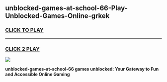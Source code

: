 
## unblocked-games-at-school-66-Play-Unblocked-Games-Online-grkek
<h3>
<a href="https://premium76.site?title=unblocked-games-at-school-66&ref=24A">CLICK TO PLAY</a></h3>
<hr>

<h3>
<a href="https://premium76.site?title=unblocked-games-at-school-66&ref=24A">CLICK 2 PLAY</a>
  
</h3>

<a href="https://premium76.site?title=unblocked-games-at-school-66&ref=24A"><img src="https://clearcache.store/games.png"></a>


**unblocked-games-at-school-66 games unblocked: Your Gateway to Fun and Accessible Online Gaming**
